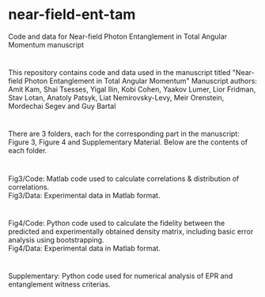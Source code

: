 # near-field-ent-tam
Code and data for Near-field Photon Entanglement in Total Angular Momentum manuscript
#
This repository contains code and data used in the manuscript titled "Near-field Photon Entanglement in Total Angular Momentum"
Manuscript authors: Amit Kam, Shai Tsesses, Yigal Ilin, Kobi Cohen, Yaakov Lumer, Lior Fridman, Stav Lotan, Anatoly Patsyk, Liat Nemirovsky-Levy, Meir Orenstein, Mordechai Segev and Guy Bartal 
#
There are 3 folders, each for the corresponding part in the manuscript: Figure 3, Figure 4 and Supplementary Material. Below are the contents of each folder.
#
Fig3/Code: Matlab code used to calculate correlations & distribution of correlations.  
Fig3/Data: Experimental data in Matlab format.
#
Fig4/Code: Python code used to calculate the fidelity between the predicted and experimentally obtained density matrix, including basic error analysis using bootstrapping.  
Fig4/Data: Experimental data in Matlab format.
#
Supplementary: Python code used for numerical analysis of EPR and entanglement witness criterias.
